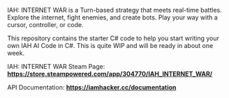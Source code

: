 IAH: INTERNET WAR is a Turn-based strategy that meets real-time battles. Explore the internet, fight enemies, and create bots. Play your way with a cursor, controller, or code.

This repository contains the starter C# code to help you start writing your own IAH AI Code in C#. This is quite WIP and will be ready in about one week.


IAH: INTERNET WAR Steam Page: **https://store.steampowered.com/app/304770/IAH_INTERNET_WAR/**

API Documentation: **https://iamhacker.cc/documentation**
